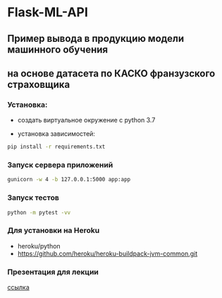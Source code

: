 # Flask-ML-API

## Пример вывода в продукцию модели машинного обучения
## на основе датасета по КАСКО франзузского страховщика

### Установка:
- создать виртуальное окружение с python 3.7

- установка зависимостей:
```sh
pip install -r requirements.txt
```

### Запуск сервера приложений

```sh
gunicorn -w 4 -b 127.0.0.1:5000 app:app
```

### Запуск тестов
```sh
python -m pytest -vv
```

### Для установки на Heroku
- heroku/python
- https://github.com/heroku/heroku-buildpack-jvm-common.git

### Презентация для лекции
[ссылка](https://hackmd.io/@AndreyPhys/flask-ml-api)
